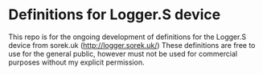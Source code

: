 # Definitions for Logger.S device

This repo is for the ongoing development of definitions for the Logger.S device from sorek.uk (http://logger.sorek.uk/)
These definitions are free to use for the general public, however must not be used for commercial purposes without my explicit permission.
